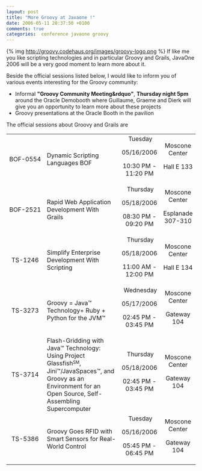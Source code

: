 ```yaml
---
layout: post
title: "More Groovy at Javaone !"
date: 2006-05-11 20:37:50 +0100
comments: true
categories:  conference javaone groovy
---
```

{% img http://groovy.codehaus.org/images/groovy-logo.png %}
If like me you like scripting technologies and in particular Groovy and
Grails, JavaOne 2006 will be a very good moment to learn more about it.

Beside the official sessions listed below, I would like to inform you
of various events interesting for the Groovy community:

* Informal **"Groovy Community Meeting&rdquo"**, **Thursday night 5pm** around the Oracle Demobooth where Guillaume, Graeme and Dierk will give you an
opportunity to learn more about these projects
* Groovy presentations at the Oracle Booth in the pavilion

The official sessions about Groovy and Grails are

<table align="center">
<tbody>
<tr align="center">
<td align="center" nowrap="nowrap" width="15%">
BOF-0554 </td>
<td align="left" width="45%">
Dynamic
Scripting Languages BOF </td>
<td align="center" width="15%">
&nbsp;Tuesday

05/16/2006

10:30 PM - 11:20 PM </td>
<td align="center" width="15%"> Moscone Center

Hall E 133 </td>
</tr>
<tr align="center">
<td align="center" nowrap="nowrap" width="15%">
BOF-2521 </td>
<td align="left" width="45%">
Rapid
Web Application Development With Grails </td>
<td align="center" width="15%">
&nbsp;Thursday

05/18/2006

08:30 PM - 09:20 PM </td>
<td align="center" width="15%"> Moscone Center

Esplanade 307-310 </td>
</tr>
<tr align="center">
<td align="center" nowrap="nowrap" width="15%">
TS-1246 </td>
<td align="left" width="45%">
Simplify
Enterprise Development With Scripting </td>
<td align="center" width="15%">
&nbsp;Thursday

05/18/2006

11:00 AM - 12:00 PM </td>
<td align="center" width="15%"> Moscone Center

Hall E 134 </td>
</tr>
<tr align="center">
<td align="center" nowrap="nowrap" width="15%">
TS-3273 </td>
<td align="left" width="45%">
Groovy
= Java&trade; Technology+ Ruby + Python for the JVM&trade;
</td>
<td align="center" width="15%">
&nbsp;Wednesday

05/17/2006

02:45 PM - 03:45 PM </td>
<td align="center" width="15%"> Moscone Center

Gateway 104 </td>
</tr>
<tr align="center">
<td align="center" nowrap="nowrap" width="15%">
TS-3714 </td>
<td align="left" width="45%">
Flash-Gridding
with Java&trade; Technology: Using Project Glassfish<small><sup>SM</sup></small>,
Jini&trade;/JavaSpaces&trade;, and Groovy as an Environment for
an Open Source, Self-Assembling Supercomputer </td>
<td align="center" width="15%">
&nbsp;Thursday

05/18/2006

02:45 PM - 03:45 PM </td>
<td align="center" width="15%"> Moscone Center

Gateway 104 </td>
</tr>
<tr align="center">
<td align="center" nowrap="nowrap" width="15%">
TS-5386 </td>
<td align="left" width="45%">
Groovy
Goes RFID with Smart Sensors for Real-World Control </td>
<td align="center" width="15%">
&nbsp;Tuesday

05/16/2006

05:45 PM - 06:45 PM </td>
<td align="center" width="15%"> Moscone Center

Gateway 104 </td>
</tr>
</tbody>
</table>
